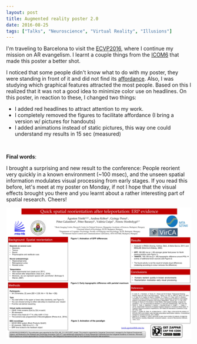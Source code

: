 ```yaml
---
layout: post
title: Augmented reality poster 2.0
date: 2016-08-25
tags: ["Talks", "Neuroscience", "Virtual Reality", "Illusions"]
---
```


I'm traveling to Barcelona to visit the [ECVP2016](http://www.ub.edu/ecvp/programme), where I continue my mission on AR evangelism. I learnt a couple things from the [ICOM6](http://www.icom2016.com/) that made this poster a better shot.

I noticed that some people didn't know what to do with my poster, they were standing in front of it and did not find its [affordance](https://en.wikipedia.org/wiki/Affordance). Also, I was studying which graphical features attracted the most people. Based on this I realized that it was not a good idea to minimize color use on headlines. On this poster, in reaction to these, I changed two things:

 * I added red headlines to attract attention to my work. 
 * I completely removed the figures to facilitate affordance (I bring a version w/ pictures for handouts)
 * I added animations instead of static pictures, this way one could understand my results in 15 sec (measured)
 
<br>

__Final words__: 

I brought a surprising and new result to the conference: People reorient very quickly in a known environment (~100 msec), and the unseen spatial information modulates visual processing from early stages. If you read this before, let's meet at my poster on Monday, if not I hope that the visual effects brought you there and you learnt about a rather interesting part of spatial research. Cheers!

<img class="  wp-image-74 alignright" src="/public/img/ECVP_2016.JPG" alt="ECVP poster" width = "auto" />
